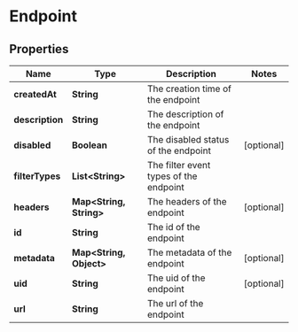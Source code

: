 

# Endpoint


## Properties

Name | Type | Description | Notes
------------ | ------------- | ------------- | -------------
**createdAt** | **String** | The creation time of the endpoint | 
**description** | **String** | The description of the endpoint | 
**disabled** | **Boolean** | The disabled status of the endpoint |  [optional]
**filterTypes** | **List&lt;String&gt;** | The filter event types of the endpoint | 
**headers** | **Map&lt;String, String&gt;** | The headers of the endpoint |  [optional]
**id** | **String** | The id of the endpoint | 
**metadata** | **Map&lt;String, Object&gt;** | The metadata of the endpoint |  [optional]
**uid** | **String** | The uid of the endpoint |  [optional]
**url** | **String** | The url of the endpoint | 



